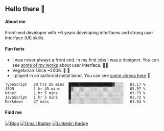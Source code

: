 ## Hello there 🤘

#### About me

Front-end developer with +6 years developing interfaces and strong user interface (UI) skills.

#### Fun facts

- I was never always a front end. In my first jobs I was a designer. You can see [some of my works](https://www.behance.net/edermunhoz1384) about user interface. 👨‍💻
- Vegetarian since ~2008. 🌱 🍄
- I played in an authorial metal band. You can see [some videos here](https://www.youtube.com/watch?v=73xqyuybYWc&ab_channel=OrckOut) 🎸

<!--START_SECTION:waka-->
```text
TypeScript   24 hrs 25 mins  ████████████████████▓░░░░   83.17 % 
JSON         1 hr 45 mins    █▒░░░░░░░░░░░░░░░░░░░░░░░   05.97 % 
Other        1 hr 5 mins     █░░░░░░░░░░░░░░░░░░░░░░░░   03.73 % 
JavaScript   1 hr 5 mins     █░░░░░░░░░░░░░░░░░░░░░░░░   03.72 % 
Markdown     27 mins         ▒░░░░░░░░░░░░░░░░░░░░░░░░   01.54 % 
```
<!--END_SECTION:waka-->

#### Find me

[![Blog](https://img.shields.io/badge/blog-https%3A%2F%2Federmunhozsantos.com%2F-orange)](https://edermunhozsantos.com)
[![Gmail Badge](https://img.shields.io/badge/-edermunhozsantos@gmail.com-c14438?style=flat-square&logo=Gmail&logoColor=white&link=mailto:edermunhozsantos@gmail.com)](mailto:edermunhozsantos@gmail.com)
[![Linkedin Badge](https://img.shields.io/badge/-LinkedIn-blue?style=flat-square&logo=Linkedin&logoColor=white&link=eder-munhoz-dos-santos-52965b66)](https://www.linkedin.com/in/eder-munhoz-dos-santos-52965b66)
